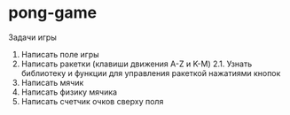 # pong-game

Задачи игры
1. Написать поле игры 
2. Написать ракетки (клавиши движения A-Z и K-M)
    2.1. Узнать библиотеку и функции для управления ракеткой нажатиями кнопок
3. Написать мячик 
4. Написать физику мячика
5. Написать счетчик очков сверху поля 
